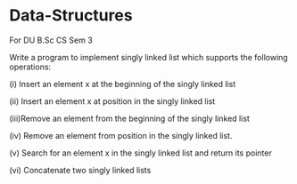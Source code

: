 # Data-Structures
For DU B.Sc CS Sem 3

Write a program to implement singly linked list which supports the following operations:

(i) Insert an element x at the beginning of the singly linked list

(ii) Insert an element x at position in the singly linked list

(iii)Remove an element from the beginning of the singly linked list

(iv) Remove an element from position in the singly linked list.

(v) Search for an element x in the singly linked list and return its pointer

(vi) Concatenate two singly linked lists 

